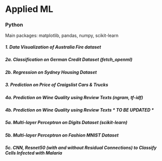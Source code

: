 # Applied ML

### Python 
Main packages: matplotlib, pandas, numpy, scikit-learn

##### 1. Data Visualization of Australia Fire dataset

##### 2a. Classification on German Credit Dataset (fetch_openml)

##### 2b. Regression on Sydney Housing Dataset

##### 3. Prediction on Price of Craigslist Cars & Trucks 

##### 4a. Prediction on Wine Quality using Review Texts (ngram, tf-idf)

##### 4b. Prediction on Wine Quality using Review Texts * TO BE UPDATED *

##### 5a. Multi-layer Perceptron on Digits Dataset (scikit-learn)

##### 5b. Multi-layer Perceptron on Fashion MNIST Dataset

##### 5c. CNN, Resnet50 (with and without Residual Connections) to Classify Cells Infected with Malaria
